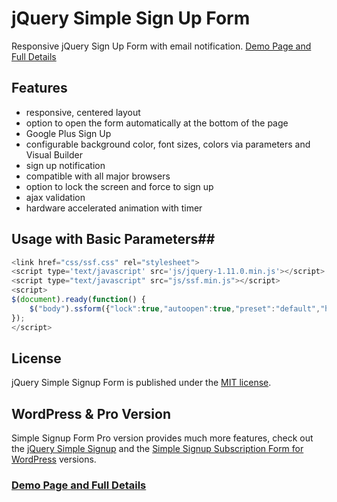 # jQuery Simple Sign Up Form

Responsive jQuery Sign Up Form with email notification. [Demo Page and Full Details](http://sympies.com/free-jquery-signup-form/)

## Features ##
* responsive, centered layout
* option to open the form automatically at the bottom of the page
* Google Plus Sign Up
* configurable background color, font sizes, colors via parameters and Visual Builder
* sign up notification
* compatible with all major browsers
* option to lock the screen and force to sign up
* ajax validation
* hardware accelerated animation with timer

## Usage with Basic Parameters##
```javascript
<link href="css/ssf.css" rel="stylesheet">
<script type='text/javascript' src='js/jquery-1.11.0.min.js'></script>
<script type="text/javascript" src="js/ssf.min.js"></script>
<script>
$(document).ready(function() {									
	$("body").ssform({"lock":true,"autoopen":true,"preset":"default","hideclose":false,"closewithlayer":true,"timer":2000});
});
</script>
```

## License ##

jQuery Simple Signup Form is published under the [MIT license](http://www.opensource.org/licenses/mit-license).

## WordPress & Pro Version ##

Simple Signup Form Pro version provides much more features, check out the [jQuery Simple Signup](http://codecanyon.net/item/simple-subscription-popupjquery-email-signup-form/7301421?ref=pantherius) and the [Simple Signup Subscription Form for WordPress](http://codecanyon.net/item/simple-signup-wordpress-email-subscription-form/7644126?ref=pantherius) versions.

### [Demo Page and Full Details](http://sympies.com/free-jquery-signup-form/) ###